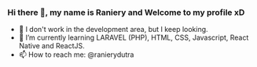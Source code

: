 ### Hi there 👋, my name is Raniery and Welcome to my profile xD

- 🔭 I don't work in the development area, but I keep looking.
- 🌱 I’m currently learning LARAVEL (PHP), HTML, CSS, Javascript, React Native and ReactJS.
- 📫 How to reach me: @ranierydutra
